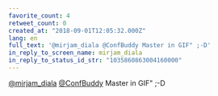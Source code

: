 ```yaml
---
favorite_count: 4
retweet_count: 0
created_at: "2018-09-01T12:05:32.000Z"
lang: en
full_text: '@mirjam_diala @ConfBuddy Master in GIF" ;-D'
in_reply_to_screen_name: mirjam_diala
in_reply_to_status_id_str: "1035860863004160000"
---
```


[@mirjam_diala](https://twitter.com/mirjam_diala)
[@ConfBuddy](https://twitter.com/ConfBuddy) Master in GIF" ;-D
